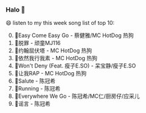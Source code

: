 

### Halo 👋

😄 listen to my this week song list of top 10:

0. 🌈Easy Come Easy Go - 蔡健雅/MC HotDog 热狗
1. 🌈脱罪 - 顽童MJ116
2. 🌈约翰屈伏塔 - MC HotDog 热狗
3. 🌈依然我行我素 - MC HotDog 热狗
4. 🌈Won't Deny (Feat. 瘦子E.SO) - 呆宝静/瘦子E.SO
5. 🌈让我RAP - MC HotDog 热狗
6. 🌈Salute - 陈冠希
7. 🌈Running - 陈冠希
8. 🌈Everywhere We Go - 陈冠希/MC仁/厨房仔/应采儿
9. 🌈谣言 - 陈冠希

